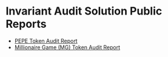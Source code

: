 # Invariant Audit Solution Public Reports

- [PEPE Token Audit Report](PEPE-token-audit-report.pdf)
- [Millionaire Game (MG) Token Audit Report](MG-token-audit-report.pdf)
